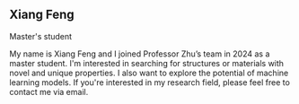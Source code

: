 ## Xiang Feng
Master's student

My name is Xiang Feng and I joined Professor Zhu’s team in 2024 as a master student. I'm interested in searching for structures or materials with novel and unique properties. I also want to explore the potential of machine learning models. If you're interested in my research field, please feel free to contact me via email.